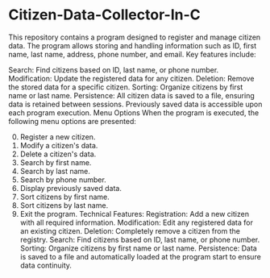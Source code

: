 # Citizen-Data-Collector-In-C
This repository contains a program designed to register and manage citizen data. The program allows storing and handling information such as ID, first name, last name, address, phone number, and email.
Key features include:

Search: Find citizens based on ID, last name, or phone number.
Modification: Update the registered data for any citizen.
Deletion: Remove the stored data for a specific citizen.
Sorting: Organize citizens by first name or last name.
Persistence: All citizen data is saved to a file, ensuring data is retained between sessions. Previously saved data is accessible upon each program execution.
Menu Options
When the program is executed, the following menu options are presented:

0. Register a new citizen.
1. Modify a citizen's data.
2. Delete a citizen's data.
3. Search by first name.
4. Search by last name.
5. Search by phone number.
6. Display previously saved data.
7. Sort citizens by first name.
8. Sort citizens by last name.
9. Exit the program.
Technical Features:
Registration: Add a new citizen with all required information.
Modification: Edit any registered data for an existing citizen.
Deletion: Completely remove a citizen from the registry.
Search: Find citizens based on ID, last name, or phone number.
Sorting: Organize citizens by first name or last name.
Persistence: Data is saved to a file and automatically loaded at the program start to ensure data continuity.
